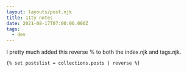```yaml
---
layout: layouts/post.njk
title: 11ty notes
date: 2021-08-17T07:00:00.000Z
tags:
  - dev
---
```

I pretty much added this reverse % to both the index.njk and tags.njk.

```njk
{% set postslist = collections.posts | reverse %}
```